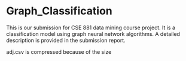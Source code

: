 # Graph_Classification

This is our submission for CSE 881 data mining course project. It is a classification model using graph neural network algorithms. A detailed description is provided in the submission report.

adj.csv is compressed because of the size
